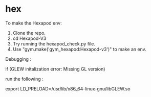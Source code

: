 # hex
To make the Hexapod env:
1) Clone the repo.
2) cd Hexapod-V3
3) Try running the hexapod_check.py file. 
4) Use  "gym.make('gym_hexapod:Hexapod-v3')" to make an env.

Debugging : 

if (GLEW initalization error: Missing GL version)

run the following : 

export LD_PRELOAD=/usr/lib/x86_64-linux-gnu/libGLEW.so
